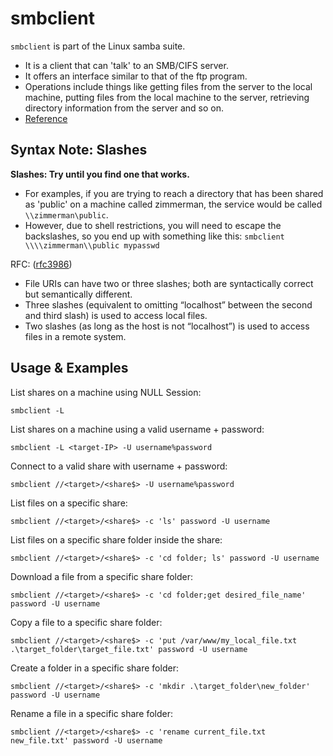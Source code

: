 # smbclient

`smbclient` is part of the Linux samba suite.
- It is a client that can 'talk' to an SMB/CIFS server.
- It offers an interface similar to that of the ftp program.
- Operations include things like getting files from the server to the local machine, putting files from the local machine to the server, retrieving directory information from the server and so on. 
- [Reference](https://github.com/irgoncalves/smbclient_cheatsheet)

## Syntax Note: Slashes

**Slashes: Try until you find one that works.**
- For examples, if you are trying to reach a directory that has been shared as 'public' on a machine called zimmerman, the service would be called `\\zimmerman\public`.
- However, due to shell restrictions, you will need to escape the backslashes, so you end up with something like this: `smbclient \\\\zimmerman\\public mypasswd`

RFC: ([rfc3986](https://tools.ietf.org/html/rfc3986))
- File URIs can have two or three slashes; both are syntactically correct but semantically different.
- Three slashes (equivalent to omitting “localhost” between the second and third slash) is used to access local files.
- Two slashes (as long as the host is not “localhost”) is used to access files in a remote system.

## Usage & Examples

List shares on a machine using NULL Session:
```
smbclient -L
```

List shares on a machine using a valid username + password:
```
smbclient -L <target-IP> -U username%password
```

Connect to a valid share with username + password:
```
smbclient //<target>/<share$> -U username%password
```

List files on a specific share:
```
smbclient //<target>/<share$> -c 'ls' password -U username
```

List files on a specific share folder inside the share:
```
smbclient //<target>/<share$> -c 'cd folder; ls' password -U username
```

Download a file from a specific share folder:
```
smbclient //<target>/<share$> -c 'cd folder;get desired_file_name' password -U username
```

Copy a file to a specific share folder:
```
smbclient //<target>/<share$> -c 'put /var/www/my_local_file.txt .\target_folder\target_file.txt' password -U username
```

Create a folder in a specific share folder:
```
smbclient //<target>/<share$> -c 'mkdir .\target_folder\new_folder' password -U username
```

Rename a file in a specific share folder:
```
smbclient //<target>/<share$> -c 'rename current_file.txt new_file.txt' password -U username
```
